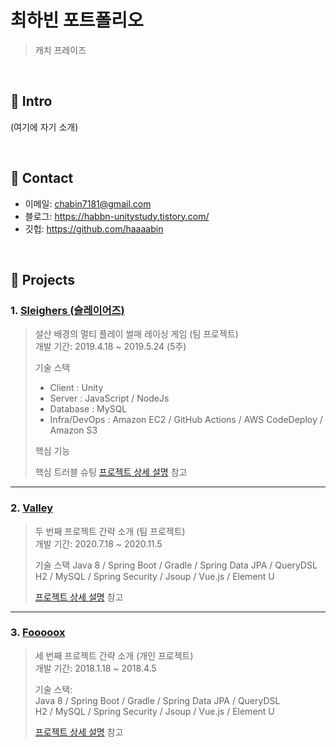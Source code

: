 # 최하빈 포트폴리오
>캐치 프레이즈

</br>

## :pushpin: Intro
(여기에 자기 소개)

</br>

## :pushpin: Contact
- 이메일: chabin7181@gmail.com
- 블로그: https://habbn-unitystudy.tistory.com/
- 깃헙: https://github.com/haaaabin

</br>

## :pushpin: Projects
### 1. [Sleighers (슬레이어즈)](https://github.com/Integerous/goQuality)
> 설산 배경의 멀티 플레이 썰매 레이싱 게임 (팀 프로젝트)  
> 개발 기간: 2019.4.18 ~ 2019.5.24 (5주)  
>  
>기술 스택  
> - Client : Unity
> - Server : JavaScript / NodeJs
> - Database : MySQL
> - Infra/DevOps : Amazon EC2 / GitHub Actions / AWS CodeDeploy / Amazon S3
>
> 핵심 기능
>
> 핵심 트러블 슈팅
>[프로젝트 상세 설명](https://github.com/Integerous/goQuality) 참고

---

### 2. [Valley]()
>두 번째 프로젝트 간략 소개  (팀 프로젝트)  
>개발 기간: 2020.7.18 ~ 2020.11.5  
>  
>기술 스택
>Java 8 / Spring Boot / Gradle / Spring Data JPA / QueryDSL  
>H2 / MySQL / Spring Security / Jsoup / Vue.js / Element U  
>  
>[프로젝트 상세 설명](https://github.com/Integerous/goQuality) 참고

---

### 3. [Fooooox]()
>세 번째 프로젝트 간략 소개  (개인 프로젝트)  
>개발 기간: 2018.1.18 ~ 2018.4.5  
>  
>기술 스택:  
>Java 8 / Spring Boot / Gradle / Spring Data JPA / QueryDSL  
>H2 / MySQL / Spring Security / Jsoup / Vue.js / Element U  
>  
>[프로젝트 상세 설명](https://github.com/Integerous/goQuality) 참고
